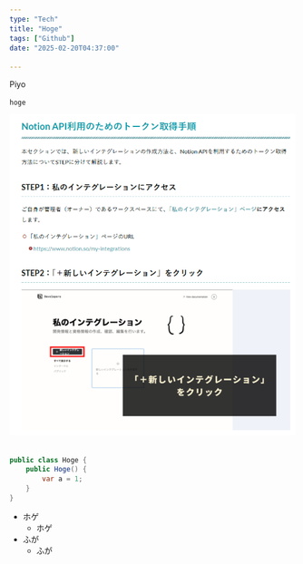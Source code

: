 ```yaml
---
type: "Tech"
title: "Hoge"
tags: ["Github"]
date: "2025-02-20T04:37:00"

---
```




Piyo

`hoge` 





![](./B4081A2A862F8F7BE6E22EE655C90D2A.png)



```csharp

public class Hoge { 
    public Hoge() {
        var a = 1;
    }
}

```




* ホゲ
    * ホゲ
* ふが
    * ふが


